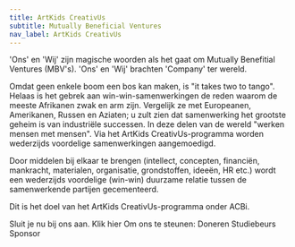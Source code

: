 ```yaml
---
title: ArtKids CreativUs
subtitle: Mutually Beneficial Ventures
nav_label: ArtKids CreativUs
---
```

'Ons' en 'Wij' zijn magische woorden als het gaat om Mutually Benefitial Ventures (MBV's). 'Ons' en 'Wij' brachten 'Company' ter wereld.

Omdat geen enkele boom een bos kan maken, is "it takes two to tango". Helaas is het gebrek aan win-win-samenwerkingen de reden waarom de meeste Afrikanen zwak en arm zijn. Vergelijk ze met Europeanen, Amerikanen, Russen en Aziaten; u zult zien dat samenwerking het grootste geheim is van industriële successen.
In deze delen van de wereld "werken mensen met mensen".
Via het ArtKids CreativUs-programma worden wederzijds voordelige samenwerkingen aangemoedigd.

Door middelen bij elkaar te brengen (intellect, concepten, financiën, mankracht, materialen, organisatie, grondstoffen, ideeën, HR etc.) wordt een wederzijds voordelige (win-win) duurzame relatie tussen de samenwerkende partijen gecementeerd.

Dit is het doel van het ArtKids CreativUs-programma onder ACBi.

Sluit je nu bij ons aan. Klik hier
Om ons te steunen:
Doneren
Studiebeurs
Sponsor